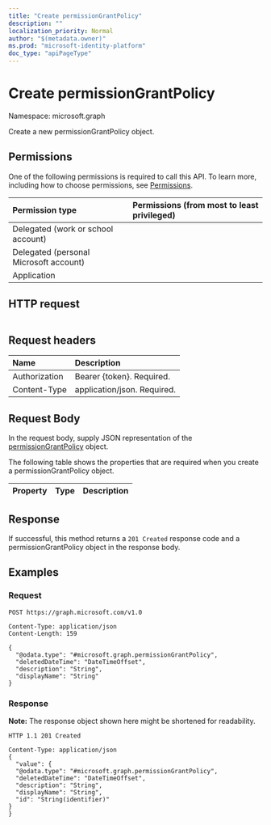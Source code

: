 ```yaml
---
title: "Create permissionGrantPolicy"
description: ""
localization_priority: Normal
author: "$(metadata.owner)"
ms.prod: "microsoft-identity-platform"
doc_type: "apiPageType"
---
```


# Create permissionGrantPolicy

Namespace: microsoft.graph

Create a new permissionGrantPolicy object.

## Permissions

One of the following permissions is required to call this API. To learn more, including how to choose permissions, see [Permissions](/graph/permissions-reference).

| Permission type                        | Permissions (from most to least privileged) |
| :------------------------------------- | :------------------------------------------ |
| Delegated (work or school account)     |                                             |
| Delegated (personal Microsoft account) |                                             |
| Application                            |                                             |

## HTTP request

<!-- {
  "blockType": "ignored"
}
-->

```http

```

## Request headers

| Name          | Description                 |
| :------------ | :-------------------------- |
| Authorization | Bearer {token}. Required.   |
| Content-Type  | application/json. Required. |

## Request Body

In the request body, supply JSON representation of the [permissionGrantPolicy](../resources/-permissiongrantpolicy.md) object.

<!-- Actions and Functions -->

<!-- CRUD Methods -->

The following table shows the properties that are required when you create a permissionGrantPolicy object.

| Property | Type | Description |
| :------- | :--- | :---------- |

## Response

If successful, this method returns a `201 Created` response code and a permissionGrantPolicy object in the response body.

## Examples

### Request

<!-- {
  "blockType": "request",
  "name": "create_permissiongrantpolicy"
}
-->

```http
POST https://graph.microsoft.com/v1.0

Content-Type: application/json
Content-Length: 159

{
  "@odata.type": "#microsoft.graph.permissionGrantPolicy",
  "deletedDateTime": "DateTimeOffset",
  "description": "String",
  "displayName": "String"
}

```

### Response

**Note:** The response object shown here might be shortened for readability.

<!-- {
  "blockType": "response",
  "truncated": true,
  "@odata.type": "Microsoft.DirectoryServices.permissionGrantPolicy"
}
-->

```http
HTTP 1.1 201 Created

Content-Type: application/json
{
  "value": {
  "@odata.type": "#microsoft.graph.permissionGrantPolicy",
  "deletedDateTime": "DateTimeOffset",
  "description": "String",
  "displayName": "String",
  "id": "String(identifier)"
}
}

```
